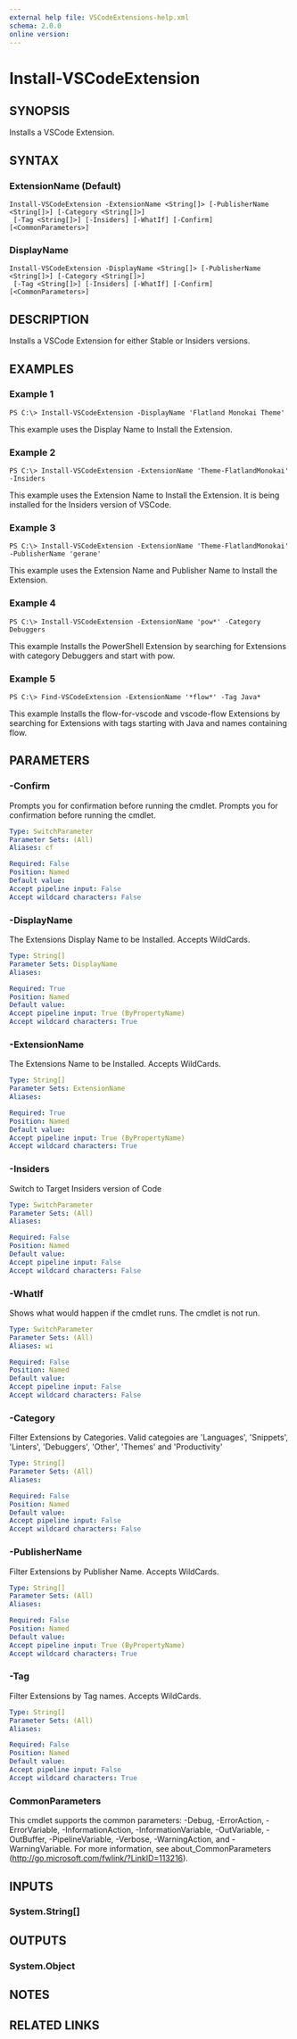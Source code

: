 ```yaml
---
external help file: VSCodeExtensions-help.xml
schema: 2.0.0
online version: 
---
```


# Install-VSCodeExtension
## SYNOPSIS
Installs a VSCode Extension.
## SYNTAX

### ExtensionName (Default)
```
Install-VSCodeExtension -ExtensionName <String[]> [-PublisherName <String[]>] [-Category <String[]>]
 [-Tag <String[]>] [-Insiders] [-WhatIf] [-Confirm] [<CommonParameters>]
```

### DisplayName
```
Install-VSCodeExtension -DisplayName <String[]> [-PublisherName <String[]>] [-Category <String[]>]
 [-Tag <String[]>] [-Insiders] [-WhatIf] [-Confirm] [<CommonParameters>]
```

## DESCRIPTION
Installs a VSCode Extension for either Stable or Insiders versions.
## EXAMPLES

### Example 1
```
PS C:\> Install-VSCodeExtension -DisplayName 'Flatland Monokai Theme'
```

This example uses the Display Name to Install the Extension.
### Example 2
```
PS C:\> Install-VSCodeExtension -ExtensionName 'Theme-FlatlandMonokai' -Insiders
```

This example uses the Extension Name to Install the Extension. It is being installed for the Insiders version of VSCode.
### Example 3
```
PS C:\> Install-VSCodeExtension -ExtensionName 'Theme-FlatlandMonokai' -PublisherName 'gerane'
```

This example uses the Extension Name and Publisher Name to Install the Extension.
### Example 4
```
PS C:\> Install-VSCodeExtension -ExtensionName 'pow*' -Category Debuggers
```

This example Installs the PowerShell Extension by searching for Extensions with category Debuggers and start with pow.
### Example 5
```
PS C:\> Find-VSCodeExtension -ExtensionName '*flow*' -Tag Java*
```

This example Installs the flow-for-vscode and vscode-flow Extensions by searching for Extensions with tags starting with Java and names containing flow.
## PARAMETERS

### -Confirm
Prompts you for confirmation before running the cmdlet. Prompts you for confirmation before running the cmdlet.

```yaml
Type: SwitchParameter
Parameter Sets: (All)
Aliases: cf

Required: False
Position: Named
Default value: 
Accept pipeline input: False
Accept wildcard characters: False
```

### -DisplayName
The Extensions Display Name to be Installed. Accepts WildCards.

```yaml
Type: String[]
Parameter Sets: DisplayName
Aliases: 

Required: True
Position: Named
Default value: 
Accept pipeline input: True (ByPropertyName)
Accept wildcard characters: True
```

### -ExtensionName
The Extensions Name to be Installed. Accepts WildCards.

```yaml
Type: String[]
Parameter Sets: ExtensionName
Aliases: 

Required: True
Position: Named
Default value: 
Accept pipeline input: True (ByPropertyName)
Accept wildcard characters: True
```

### -Insiders
Switch to Target Insiders version of Code

```yaml
Type: SwitchParameter
Parameter Sets: (All)
Aliases: 

Required: False
Position: Named
Default value: 
Accept pipeline input: False
Accept wildcard characters: False
```

### -WhatIf
Shows what would happen if the cmdlet runs. The cmdlet is not run.

```yaml
Type: SwitchParameter
Parameter Sets: (All)
Aliases: wi

Required: False
Position: Named
Default value: 
Accept pipeline input: False
Accept wildcard characters: False
```

### -Category
Filter Extensions by Categories. Valid categoies are 'Languages', 'Snippets', 'Linters', 'Debuggers', 'Other', 'Themes' and 'Productivity'

```yaml
Type: String[]
Parameter Sets: (All)
Aliases: 

Required: False
Position: Named
Default value: 
Accept pipeline input: False
Accept wildcard characters: False
```

### -PublisherName
Filter Extensions by Publisher Name. Accepts WildCards.

```yaml
Type: String[]
Parameter Sets: (All)
Aliases: 

Required: False
Position: Named
Default value: 
Accept pipeline input: True (ByPropertyName)
Accept wildcard characters: True
```

### -Tag
Filter Extensions by Tag names. Accepts WildCards.

```yaml
Type: String[]
Parameter Sets: (All)
Aliases: 

Required: False
Position: Named
Default value: 
Accept pipeline input: False
Accept wildcard characters: True
```

### CommonParameters
This cmdlet supports the common parameters: -Debug, -ErrorAction, -ErrorVariable, -InformationAction, -InformationVariable, -OutVariable, -OutBuffer, -PipelineVariable, -Verbose, -WarningAction, and -WarningVariable. For more information, see about_CommonParameters (http://go.microsoft.com/fwlink/?LinkID=113216).
## INPUTS

### System.String[]

## OUTPUTS

### System.Object

## NOTES

## RELATED LINKS

